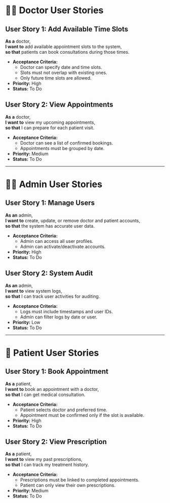# 👩‍⚕️ Doctor User Stories

## User Story 1: Add Available Time Slots
**As a** doctor,  
**I want to** add available appointment slots to the system,  
**so that** patients can book consultations during those times.

- **Acceptance Criteria:**
  - Doctor can specify date and time slots.
  - Slots must not overlap with existing ones.
  - Only future time slots are allowed.
- **Priority:** High  
- **Status:** To Do

## User Story 2: View Appointments
**As a** doctor,  
**I want to** view my upcoming appointments,  
**so that** I can prepare for each patient visit.

- **Acceptance Criteria:**
  - Doctor can see a list of confirmed bookings.
  - Appointments must be grouped by date.
- **Priority:** Medium  
- **Status:** To Do

---

# 🧑‍💻 Admin User Stories

## User Story 1: Manage Users
**As an** admin,  
**I want to** create, update, or remove doctor and patient accounts,  
**so that** the system has accurate user data.

- **Acceptance Criteria:**
  - Admin can access all user profiles.
  - Admin can activate/deactivate accounts.
- **Priority:** High  
- **Status:** To Do

## User Story 2: System Audit
**As an** admin,  
**I want to** view system logs,  
**so that** I can track user activities for auditing.

- **Acceptance Criteria:**
  - Logs must include timestamps and user IDs.
  - Admin can filter logs by date or user.
- **Priority:** Low  
- **Status:** To Do

---

# 🧑 Patient User Stories

## User Story 1: Book Appointment
**As a** patient,  
**I want to** book an appointment with a doctor,  
**so that** I can get medical consultation.

- **Acceptance Criteria:**
  - Patient selects doctor and preferred time.
  - Appointment must be confirmed only if the slot is available.
- **Priority:** High  
- **Status:** To Do

## User Story 2: View Prescription
**As a** patient,  
**I want to** view my past prescriptions,  
**so that** I can track my treatment history.

- **Acceptance Criteria:**
  - Prescriptions must be linked to completed appointments.
  - Patient can only view their own prescriptions.
- **Priority:** Medium  
- **Status:** To Do
